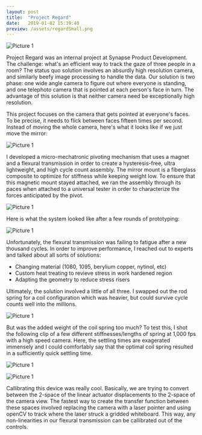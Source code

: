 ```yaml
---
layout: post
title:  "Project Regard"
date:   2019-01-02 15:39:40
preview: /assets/regardSmall.png
---
```


![Picture 1]({{"/assets/regardHero.png"|absolute_url}})

Project Regard was an internal project at Synapse Product Development. The challenge: what's an efficient way to track the gaze of three people in a room? The status quo solution involves an absurdly high resolution camera, and similarly beefy image processing to handle the data. Our solution is two phase: one wide angle  camera to figure out where everyone is standing, and one telephoto camera that is pointed at each person's face in turn. The advantage of this solution is that neither camera need be exceptionally high resolution. 

This project focuses on the camera that gets pointed at everyone's faces. To be precise, it needs to flick between faces fifteen times per second. Instead of moving the whole camera, here's what it looks like if we just move the mirror:

![Picture 1]({{"/assets/regardDiagramPivot.png"|absolute_url}})

I developed a micro-mechatronic pivoting mechanism that uses a magnet and a flexural transmission in order to create a hysteresis-free, ultra lightweight, and high cycle count assembly. The mirror mount is a fiberglass composite to optimize for stiffness while keeping weight low. To ensure that this magnetic mount stayed attached, we ran the assembly through its paces when attached to a universal tester in order to characterize the forces anticipated by the pivot. 

![Picture 1]({{"/assets/regardTesting.jpg"|absolute_url}})

Here is what the system looked like after a few rounds of prototyping:

![Picture 1]({{"/assets/regardFlexure.png"|absolute_url}})

Unfortunately, the flexural transmission was failing to fatigue after a new thousand cycles. In order to improve performance, I reached out to experts and talked about all sorts of solutions:
* Changing material (1080, 1095, berylium copper, nytinol, etc)
* Custom heat treating to revieve stress in work hardened region
* Adapting the geometry to reduce stress risers

Ultimately, the solution involved a little of all three. I swapped out the rod spring for a coil configuration which was heavier, but could survive cycle counts well into the millions. 

![Picture 1]({{"/assets/regardPivot.png"|absolute_url}})

But was the added weight of the coil spring too much? To test this, I shot the following clip of a few different stiffnesses/lengths of spring at 1,000 fps with a high speed camera. Here, the settling times are exagerated immensely and I could comfortably say that the optimal coil spring resulted in a sufficiently quick settling time. 

![Picture 1]({{"/assets/springComparison.gif"|absolute_url}})

![Picture 1]({{"/assets/regardDiagram.png"|absolute_url}})

Callibrating this device was really cool. Basically, we are trying to convert between the 2-space of the linear actuator displacements to the 2-space of the camera view. The fastest way to create the transfer function between these spaces involved replacing the camera with a laser pointer and using openCV to track where the laser struck a gridded whiteboard. This way, any non-linearities in our flexural transmission can be callibrated out of the controls. 

